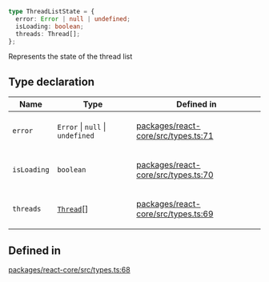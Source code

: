 ```ts
type ThreadListState = {
  error: Error | null | undefined;
  isLoading: boolean;
  threads: Thread[];
};
```

Represents the state of the thread list

## Type declaration

<table>
<thead>
<tr>
<th>Name</th>
<th>Type</th>
<th>Defined in</th>
</tr>
</thead>
<tbody>
<tr>
<td>

`error`

</td>
<td>

`Error` \| `null` \| `undefined`

</td>
<td>

[packages/react-core/src/types.ts:71](https://github.com/thesysdev/crayonai/blob/6eac6f4f2cad380ceb23505021a977f1a24045b3/frontend-sdk/packages/react-core/src/types.ts#L71)

</td>
</tr>
<tr>
<td>

`isLoading`

</td>
<td>

`boolean`

</td>
<td>

[packages/react-core/src/types.ts:70](https://github.com/thesysdev/crayonai/blob/6eac6f4f2cad380ceb23505021a977f1a24045b3/frontend-sdk/packages/react-core/src/types.ts#L70)

</td>
</tr>
<tr>
<td>

`threads`

</td>
<td>

[`Thread`](Thread.md)[]

</td>
<td>

[packages/react-core/src/types.ts:69](https://github.com/thesysdev/crayonai/blob/6eac6f4f2cad380ceb23505021a977f1a24045b3/frontend-sdk/packages/react-core/src/types.ts#L69)

</td>
</tr>
</tbody>
</table>

## Defined in

[packages/react-core/src/types.ts:68](https://github.com/thesysdev/crayonai/blob/6eac6f4f2cad380ceb23505021a977f1a24045b3/frontend-sdk/packages/react-core/src/types.ts#L68)
